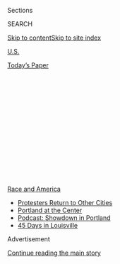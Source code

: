 <div id="app">

<div>

<div>

<div>

<div class="NYTAppHideMasthead css-1q2w90k e1suatyy0">

<div class="section css-ui9rw0 e1suatyy2">

<div class="css-eph4ug er09x8g0">

<div class="css-6n7j50">

</div>

<span class="css-1dv1kvn">Sections</span>

<div class="css-10488qs">

<span class="css-1dv1kvn">SEARCH</span>

</div>

[Skip to content](#site-content)[Skip to site
index](#site-index)

</div>

<div id="masthead-section-label" class="css-1wr3we4 eaxe0e00">

[U.S.](https://www.nytimes.com/section/us)

</div>

<div class="css-10698na e1huz5gh0">

</div>

</div>

<div id="masthead-bar-one" class="section hasLinks css-15hmgas e1csuq9d3">

<div class="css-uqyvli e1csuq9d0">

</div>

<div class="css-1uqjmks e1csuq9d1">

</div>

<div class="css-9e9ivx">

[](https://myaccount.nytimes.com/auth/login?response_type=cookie&client_id=vi)

</div>

<div class="css-1bvtpon e1csuq9d2">

[Today’s
Paper](https://www.nytimes.com/section/todayspaper)

</div>

</div>

</div>

</div>

<div data-aria-hidden="false">

<div id="site-content" data-role="main">

<div>

<div class="css-1aor85t" style="opacity:0.000000001;z-index:-1;visibility:hidden">

<div class="css-1hqnpie">

<div class="css-epjblv">

<span class="css-17xtcya">[U.S.](/section/us)</span><span class="css-x15j1o">|</span><span class="css-fwqvlz">Federal
Agents Envelop Portland Protest, and City’s Mayor, in Tear
Gas</span>

</div>

<div class="css-k008qs">

<div class="css-1iwv8en">

<span class="css-18z7m18"></span>

<div>

</div>

</div>

<span class="css-1n6z4y">https://nyti.ms/2WMX1z0</span>

<div class="css-1705lsu">

<div class="css-4xjgmj">

<div class="css-4skfbu" data-role="toolbar" data-aria-label="Social Media Share buttons, Save button, and Comments Panel with current comment count" data-testid="share-tools">

  - 
  - 
  - 
  - 
    
    <div class="css-6n7j50">
    
    </div>

  - 
  - 

</div>

</div>

</div>

</div>

</div>

</div>

<div id="NYT_TOP_BANNER_REGION" class="css-13pd83m">

<div>

<div id="styln-prism-menu-1590763508878" class="section interactive-content interactive-size-medium css-1edisqu">

<div class="css-17ih8de interactive-body">

<div id="scroll-container" class="css-1gj85ro">

[<span class="styln-title-wrap"><span class="css-1pje3qr">Race
and</span><span class="css-1pje3qr">
America</span></span>](https://www.nytimes.com/news-event/george-floyd-protests-minneapolis-new-york-los-angeles?action=click&pgtype=Article&state=default&region=TOP_BANNER&context=storylines_menu)

  - [Protesters Return to Other
    Cities](https://www.nytimes.com/2020/07/26/us/protests-portland-seattle-trump.html?action=click&pgtype=Article&state=default&region=TOP_BANNER&context=storylines_menu)
  - [Portland at the
    Center](https://www.nytimes.com/2020/07/24/us/portland-oregon-protests-white-race.html?action=click&pgtype=Article&state=default&region=TOP_BANNER&context=storylines_menu)
  - [Podcast: Showdown in
    Portland](https://www.nytimes.com/2020/07/23/podcasts/the-daily/portland-protests.html?action=click&pgtype=Article&state=default&region=TOP_BANNER&context=storylines_menu)
  - [45 Days in
    Louisville](https://www.nytimes.com/interactive/2020/07/16/us/black-lives-matter-protests-louisville-breonna-taylor.html?action=click&pgtype=Article&state=default&region=TOP_BANNER&context=storylines_menu)

</div>

</div>

</div>

</div>

</div>

<div id="top-wrapper" class="css-1sy8kpn">

<div id="top-slug" class="css-l9onyx">

Advertisement

</div>

[Continue reading the main
story](#after-top)

<div class="ad top-wrapper" style="text-align:center;height:100%;display:block;min-height:250px">

<div id="top" class="place-ad" data-position="top" data-size-key="top">

</div>

</div>

<div id="after-top">

</div>

</div>

<div>

<div id="sponsor-wrapper" class="css-1hyfx7x">

<div id="sponsor-slug" class="css-19vbshk">

Supported by

</div>

[Continue reading the main
story](#after-sponsor)

<div id="sponsor" class="ad sponsor-wrapper" style="text-align:center;height:100%;display:block">

</div>

<div id="after-sponsor">

</div>

</div>

<div class="css-186x18t">

</div>

<div class="css-1vkm6nb ehdk2mb0">

# Federal Agents Envelop Portland Protest, and City’s Mayor, in Tear Gas

</div>

Mayor Ted Wheeler denounced federal agents for an “egregious
overreaction,” and official reviews were started in Washington, D.C.

![<span class="css-16f3y1r e13ogyst0">Federal officers tear-gassed Mayor
Ted Wheeler of Portland, Ore., when they sprayed protesters he had
joined outside a federal
courthouse.</span><span class="css-cch8ym"><span class="css-1dv1kvn">Credit</span><span class="css-cnj6d5 e1z0qqy90" itemprop="copyrightHolder"><span class="css-1ly73wi e1tej78p0">Credit...</span><span>Mike
Baker/The New York
Times</span></span></span>](https://static01.nyt.com/images/2020/07/24/world/23unrest-portland2-sub/23unrest-portland2-sub-videoSixteenByNine3000-v2.jpg)

<div class="css-18e8msd">

<div class="css-vp77d3 epjyd6m0">

<div class="css-hus3qt ey68jwv0" data-aria-hidden="true">

[![Mike
Baker](https://static01.nyt.com/images/2020/05/19/reader-center/author-mike-baker/author-mike-baker-thumbLarge.png
"Mike Baker")](https://www.nytimes.com/by/mike-baker)

</div>

<div class="css-1baulvz">

By [<span class="css-1baulvz last-byline" itemprop="name">Mike
Baker</span>](https://www.nytimes.com/by/mike-baker)

</div>

</div>

  - 
    
    <div class="css-ld3wwf e16638kd2">
    
    Published July 23, 2020Updated July 25,
    2020
    
    </div>

  - 
    
    <div class="css-4xjgmj">
    
    <div class="css-pvvomx" data-role="toolbar" data-aria-label="Social Media Share buttons, Save button, and Comments Panel with current comment count" data-testid="share-tools">
    
      - 
      - 
      - 
      - 
        
        <div class="css-6n7j50">
        
        </div>
    
      - 
      - 
    
    </div>
    
    </div>

</div>

</div>

<div class="section meteredContent css-1r7ky0e" name="articleBody" itemprop="articleBody">

<div class="css-1fanzo5 StoryBodyCompanionColumn">

<div class="css-53u6y8">

PORTLAND, Ore. — The mayor of Portland, Ted Wheeler, was left coughing
and wincing in the middle of his own city on Wednesday night after
federal officers deployed tear gas into a crowd of protesters that Mr.
Wheeler had joined outside the federal courthouse.

Mr. Wheeler, who scrambled to put on goggles while denouncing what he
called the “urban warfare” tactic of the federal agents in Oregon, said
that he was outraged by the use of tear gas and that it only made
protesters more angry.

“I’m not going to lie — it stings; it’s hard to breathe,” [Mr. Wheeler
said.](https://twitter.com/ByMikeBaker/status/1286186731763412993) “And
I can tell you with 100 percent honesty, I saw nothing which provoked
this response.”

</div>

</div>

<div>

</div>

<div class="css-1fanzo5 StoryBodyCompanionColumn">

<div class="css-53u6y8">

He called it an “egregious overreaction” on the part of the federal
officers, and not a de-escalation strategy.

</div>

</div>

<div class="css-1fanzo5 StoryBodyCompanionColumn">

<div class="css-53u6y8">

“It’s got to stop now,” he declared.

But the Democratic mayor, 57, has also long been the target of [Portland
protesters](https://www.nytimes.com/article/portland-protests-explained-protesters.html)
infuriated by the city police’s own use of tear gas, which was
persistent until a federal judge ordered the city to use it only when
there was a safety issue. As Mr. Wheeler went through the crowd, some
threw objects in his direction and others called for his resignation,
chanting, “Tear Gas Teddy.”

Mr. Wheeler joined the crowd at the front of the protest, against a
barrier [around the federal
courthouse](https://www.nytimes.com/2020/07/22/us/portland-protests-courthouse.html).
As a first volley of tear gas wafted over them, Mr. Wheeler stayed put,
watching the actions of federal agents.

[After another large wave of tear gas sent Mr. Wheeler away from the
scene](https://twitter.com/ByMikeBaker/status/1286194497559252992), some
protesters mocked him, asking how it felt. Mr. Wheeler said that joining
the protesters at the front of the line was just one way he was going to
try to rid the city of the federal tactical teams.

“A lot of these people hate my guts,” Mr. Wheeler said in an interview,
looking around at the crowd. But he said they were unified in wanting
federal officers gone.

</div>

</div>

<div class="css-1fanzo5 StoryBodyCompanionColumn">

<div class="css-53u6y8">

The mayor [has called for federal agents to leave the
city](https://www.nytimes.com/2020/07/21/us/portland-protests.html)
after they arrived to subdue long-running unrest. Dressed in camouflage
and tactical gear and unleashing tear gas, federal officers have clashed
violently with protesters and pulled some people into unmarked vans in
[what Gov. Kate Brown called “a blatant abuse of
power.”](https://www.nytimes.com/2020/07/17/us/portland-protests.html)

Customs and Border Protection sent [tactical border officers to
Seattle](https://www.nytimes.com/2020/07/23/us/seattle-federal-agents-police.html)
on Thursday in case they were needed to help control protests expected
this weekend, the Federal Protective Service said. The city’s mayor,
Jenny Durkan, said it did not need the help of federal agents.

The inspectors general of the Departments of Justice and Homeland
Security also announced the start of an investigation into the actions
of federal law enforcement agents responding to protests and civil
unrest in Portland and Washington, D.C., after the police killing of
George Floyd in Minneapolis.

[In a letter to Congress and a public
statement](https://twitter.com/DanielStrauss4/status/1286375148115963904),
Michael E. Horowitz, the Justice Department’s inspector general, said he
and his counterpart would scrutinize the actions of law enforcement
officials who cleared [Lafayette
Square](https://www.nytimes.com/2020/07/28/us/politics/lafayette-square-park-police-protests.html),
outside the White House, on June 1. Federal agents violently pushed
protesters out of the square shortly before President Trump walked
across it for a photo op in front of a church.

</div>

</div>

<div class="css-79elbk" data-testid="photoviewer-wrapper">

<div class="css-z3e15g" data-testid="photoviewer-wrapper-hidden">

</div>

<div class="css-1a48zt4 ehw59r15" data-testid="photoviewer-children">

![<span class="css-16f3y1r e13ogyst0" data-aria-hidden="true">Protesters
expressed frustration with Mr. Wheeler as he went through the crowd on
Wednesday.</span><span class="css-cnj6d5 e1z0qqy90" itemprop="copyrightHolder"><span class="css-1ly73wi e1tej78p0">Credit...</span><span>Mason
Trinca for The New York
Times</span></span>](https://static01.nyt.com/images/2020/07/23/us/23unrest-portland02/23unrest-portland02-articleLarge.jpg?quality=75&auto=webp&disable=upscale)

</div>

</div>

<div class="css-79elbk" data-testid="photoviewer-wrapper">

<div class="css-z3e15g" data-testid="photoviewer-wrapper-hidden">

</div>

<div class="css-1a48zt4 ehw59r15" data-testid="photoviewer-children">

<div class="css-1xdhyk6 erfvjey0">

<span class="css-1ly73wi e1tej78p0">Image</span>

<div class="css-zjzyr8">

<div data-testid="lazyimage-container" style="height:257.77777777777777px">

</div>

</div>

</div>

<span class="css-16f3y1r e13ogyst0" data-aria-hidden="true">Federal
agents shot tear gas at protesters early
Thursday.</span><span class="css-cnj6d5 e1z0qqy90" itemprop="copyrightHolder"><span class="css-1ly73wi e1tej78p0">Credit...</span><span>Octavio
Jones for The New York Times</span></span>

</div>

</div>

<div class="css-1fanzo5 StoryBodyCompanionColumn">

<div class="css-53u6y8">

Mr. Horowitz and his counterpart at the Department of Homeland Security,
Joseph V. Cuffari, said they would also examine the actions of agents in
camouflage uniforms who have confronted protesters outside the federal
courthouse in Portland. A video of two such agents seizing a protester
and taking him away in an unmarked vehicle has sparked a furor.

</div>

</div>

<div>

</div>

<div class="css-1fanzo5 StoryBodyCompanionColumn">

<div class="css-53u6y8">

Mr. Horowitz said he and his colleagues were undertaking the inquiries
in response to requests by lawmakers, complaints his office had
received, and a referral by the United States attorney in Oregon, Billy
J. Williams.

“The review will include examining the training and instruction that was
provided to the DOJ law enforcement personnel; compliance with
applicable identification requirements, rules of engagement, and legal
authorities; and adherence to DOJ policies regarding the use of
less-lethal munitions, chemical agents, and other uses of force,” Mr.
Horowitz wrote.

On the streets of Portland, some demonstrators called the mayor’s
arrival at the protest scene a photo op. Sean Smith, who has been at the
protests for weeks, said Mr. Wheeler, who also serves as police
commissioner, needed to take more action to control the Portland Police
Bureau and align with protesters.

“He should probably be out here every night,” Mr. Smith said.

Kenneth T. Cuccinelli II, the acting deputy secretary of homeland
security, mocked Mr. Wheeler for his appearance at the protest, [saying
on
Twitter](https://twitter.com/HomelandKen/status/1286361863433879552?s=20)
that Mr. Wheeler had the choice to “stand with the rioters or stand with
the rule of law.”

“He chose to stand with the rioters and STILL can’t appease them,” Mr.
Cuccinelli wrote.

By early Thursday morning, with protesters still outside both the
federal courthouse and the county justice center across the street,
federal agents continued deploying tear gas; the Portland police
repeatedly warned that city officers might also use it but did not do
so.

</div>

</div>

<div class="css-79elbk" data-testid="photoviewer-wrapper">

<div class="css-z3e15g" data-testid="photoviewer-wrapper-hidden">

</div>

<div class="css-1a48zt4 ehw59r15" data-testid="photoviewer-children">

<div class="css-1xdhyk6 erfvjey0">

<span class="css-1ly73wi e1tej78p0">Image</span>

<div class="css-zjzyr8">

<div data-testid="lazyimage-container" style="height:257.77777777777777px">

</div>

</div>

</div>

<span class="css-16f3y1r e13ogyst0" data-aria-hidden="true">Protesters
tried to help a man who had been
tear-gassed.</span><span class="css-cnj6d5 e1z0qqy90" itemprop="copyrightHolder"><span class="css-1ly73wi e1tej78p0">Credit...</span><span>Mason
Trinca for The New York
Times</span></span>

</div>

</div>

<div class="css-79elbk" data-testid="photoviewer-wrapper">

<div class="css-z3e15g" data-testid="photoviewer-wrapper-hidden">

</div>

<div class="css-1a48zt4 ehw59r15" data-testid="photoviewer-children">

<div class="css-1xdhyk6 erfvjey0">

<span class="css-1ly73wi e1tej78p0">Image</span>

<div class="css-zjzyr8">

<div data-testid="lazyimage-container" style="height:257.77777777777777px">

</div>

</div>

</div>

<span class="css-16f3y1r e13ogyst0" data-aria-hidden="true">Fires burned
outside of the
courthouse.</span><span class="css-cnj6d5 e1z0qqy90" itemprop="copyrightHolder"><span class="css-1ly73wi e1tej78p0">Credit...</span><span>Octavio
Jones for The New York Times</span></span>

</div>

</div>

<div class="css-1fanzo5 StoryBodyCompanionColumn">

<div class="css-53u6y8">

The demonstrations, fueled by a wide array of grievances, including
against police brutality, have rocked Portland for 55 consecutive nights
and counting, persisting even as other protests across the country have
waned.

The city has become a target of Mr. Trump, [who has embraced a
law-and-order message in his re-election
campaign](https://www.nytimes.com/2020/07/21/us/politics/trump-portland-federal-agents.html).
While federal officers were deployed to Portland to purportedly quell
unrest and protect federal property, their arrival has only galvanized
the movement, with the numbers of protesters each night swelling into
the thousands.

On Wednesday night and into Thursday morning, protesters gathered around
a temporary fence that federal officers had erected during the day. They
shot fireworks at the building, and some breached the fence. Federal
officers, wearing camouflage and tactical gear, emerged to fire tear gas
and less-lethal munitions, and to arrest those who breached the fence.

While the Trump administration has labeled the protesters “violent
anarchists,” Mr. Wheeler decided to go into the crowd on Wednesday night
for what he deemed a “listening session.” Even though people followed
and cursed him, he spent three hours there.

At times he was jeered, such as when he told the crowd he would not
promise to abolish the Police Department. Other times, he drew cheers,
such as when he demanded that the federal government “stop occupying our
city.”

“If they launch the tear gas against you,” Mr. Wheeler said, “they are
launching the tear gas against me.”

Charlie Savage contributed reporting from Washington.

</div>

</div>

<div>

</div>

</div>

<div>

</div>

<div>

</div>

<div>

</div>

<div>

<div id="bottom-wrapper" class="css-1ede5it">

<div id="bottom-slug" class="css-l9onyx">

Advertisement

</div>

[Continue reading the main
story](#after-bottom)

<div id="bottom" class="ad bottom-wrapper" style="text-align:center;height:100%;display:block;min-height:90px">

</div>

<div id="after-bottom">

</div>

</div>

</div>

</div>

</div>

## Site Index

<div>

</div>

## Site Information Navigation

  - [© <span>2020</span> <span>The New York Times
    Company</span>](https://help.nytimes.com/hc/en-us/articles/115014792127-Copyright-notice)

<!-- end list -->

  - [NYTCo](https://www.nytco.com/)
  - [Contact
    Us](https://help.nytimes.com/hc/en-us/articles/115015385887-Contact-Us)
  - [Work with us](https://www.nytco.com/careers/)
  - [Advertise](https://nytmediakit.com/)
  - [T Brand Studio](http://www.tbrandstudio.com/)
  - [Your Ad
    Choices](https://www.nytimes.com/privacy/cookie-policy#how-do-i-manage-trackers)
  - [Privacy](https://www.nytimes.com/privacy)
  - [Terms of
    Service](https://help.nytimes.com/hc/en-us/articles/115014893428-Terms-of-service)
  - [Terms of
    Sale](https://help.nytimes.com/hc/en-us/articles/115014893968-Terms-of-sale)
  - [Site
    Map](https://spiderbites.nytimes.com)
  - [Help](https://help.nytimes.com/hc/en-us)
  - [Subscriptions](https://www.nytimes.com/subscription?campaignId=37WXW)

</div>

</div>

</div>

</div>
